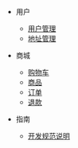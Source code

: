 - 用户

    - [用户管理](1.用户/1.用户管理.md)
    - [地址管理](1.用户/2.地址管理.md)
- 商城

    - [购物车](2.商城/1.购物车.md)
    - [商品](2.商城/2.商品.md)
    - [订单](2.商城/3.订单.md)
    - [退款](2.商城/4.退款.md)
- 指南

    - [开发规范说明](指南/开发规范说明.md)
